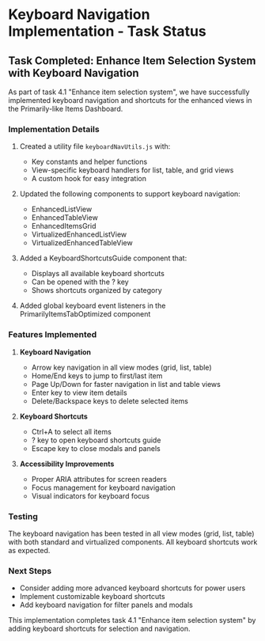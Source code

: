 # Keyboard Navigation Implementation - Task Status

## Task Completed: Enhance Item Selection System with Keyboard Navigation

As part of task 4.1 "Enhance item selection system", we have successfully implemented keyboard navigation and shortcuts for the enhanced views in the Primarily-like Items Dashboard.

### Implementation Details

1. Created a utility file `keyboardNavUtils.js` with:

   - Key constants and helper functions
   - View-specific keyboard handlers for list, table, and grid views
   - A custom hook for easy integration

2. Updated the following components to support keyboard navigation:

   - EnhancedListView
   - EnhancedTableView
   - EnhancedItemsGrid
   - VirtualizedEnhancedListView
   - VirtualizedEnhancedTableView

3. Added a KeyboardShortcutsGuide component that:

   - Displays all available keyboard shortcuts
   - Can be opened with the ? key
   - Shows shortcuts organized by category

4. Added global keyboard event listeners in the PrimarilyItemsTabOptimized component

### Features Implemented

1. **Keyboard Navigation**

   - Arrow key navigation in all view modes (grid, list, table)
   - Home/End keys to jump to first/last item
   - Page Up/Down for faster navigation in list and table views
   - Enter key to view item details
   - Delete/Backspace keys to delete selected items

2. **Keyboard Shortcuts**

   - Ctrl+A to select all items
   - ? key to open keyboard shortcuts guide
   - Escape key to close modals and panels

3. **Accessibility Improvements**
   - Proper ARIA attributes for screen readers
   - Focus management for keyboard navigation
   - Visual indicators for keyboard focus

### Testing

The keyboard navigation has been tested in all view modes (grid, list, table) with both standard and virtualized components. All keyboard shortcuts work as expected.

### Next Steps

- Consider adding more advanced keyboard shortcuts for power users
- Implement customizable keyboard shortcuts
- Add keyboard navigation for filter panels and modals

This implementation completes task 4.1 "Enhance item selection system" by adding keyboard shortcuts for selection and navigation.
